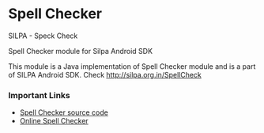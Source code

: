 Spell Checker
=============

SILPA - Speck Check         

Spell Checker module for Silpa Android SDK

This module is a Java implementation of Spell Checker module and is a part of SILPA Android SDK. Check http://silpa.org.in/SpellCheck

### Important Links
  -  [Spell Checker source code](https://github.com/Project-SILPA/spellchecker)
  -  [Online Spell Checker](http://silpa.org.in/SpellCheck)
